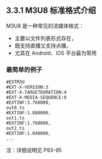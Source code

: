 ## 3.3.1 M3U8 标准格式介绍

M3U8 是一种常见的流媒体格式：
- 主要以文件列表形式存在，
- 既支持直播又支持点播，
- 尤其在 Android、iOS 平台最为常用

### 最简单的例子

```shell
#EXTM3U
#EXT-X-VERSION:3
#EXT-X-TARGETDURATION:4
#EXT-X-MEDIA-SEQUENCE:0
#EXTINF:3.760000,
out0.ts
#EXTINF:1.880000,
out1.ts
#EXTINF:1.760000,
out2.ts
#EXTINF:1.040000,
...
```
注：详细说明见 P93-95